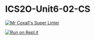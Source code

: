 # ICS2O-Unit6-02-CS

[![Mr Coxall's Super Linter](https://github.com/Youngwook-Go/ICS2O-Unit6-02-CS/workflows/Mr%20Coxall's%20Super%20Linter/badge.svg)](https://github.com/Youngwook-Go/ICS2O-Unit6-02-CS/actions/)

[![Run on Repl.it](https://repl.it/badge/github/Youngwook-Go/ICS2O-Unit6-02-CS)](https://repl.it/github/Youngwook-Go/ICS2O-Unit6-02-CS)
